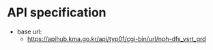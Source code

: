 # API specification

- base url:
    - https://apihub.kma.go.kr/api/typ01/cgi-bin/url/nph-dfs_vsrt_grd